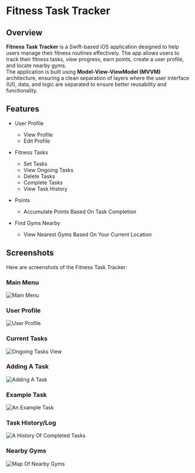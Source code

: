 # Fitness Task Tracker

## Overview
**Fitness Task Tracker** is a Swift-based iOS application designed to help users manage their fitness routines effectively. The app allows users to track their fitness tasks, view progress, earn points, create a user profile, and locate nearby gyms. <br>
The application is built using **Model-View-ViewModel (MVVM)** architecture, ensuring a clean separation of layers where the user interface (UI), data, and logic are separated to ensure better reusability and functionality. 

## Features
* User Profile 
  - View Profile
  - Edit Profile

* Fitness Tasks
  - Set Tasks
  - View Ongoing Tasks
  - Delete Tasks
  - Complete Tasks
  - View Task History

* Points
  - Accumulate Points Based On Task Completion

* Find Gyms Nearby
  - View Nearest Gyms Based On Your Current Location

## Screenshots
Here are screenshots of the Fitness Task Tracker:

### Main Menu 
![Main Menu](Screenshots/main_menu.png) <br>

### User Profile
![User Profile](Screenshots/profile.png) <br>

### Current Tasks
![Ongoing Tasks View](Screenshots/task_table.png) <br>

### Adding A Task
![Adding A Task](Screenshots/add_task.png) <br>

### Example Task
![An Example Task](Screenshots/task_example.png) <br>

### Task History/Log
![A History Of Completed Tasks](Screenshots/task_history.png) <br>

### Nearby Gyms
![Map Of Nearby Gyms](Screenshots/nearby_gyms.png) <br>
